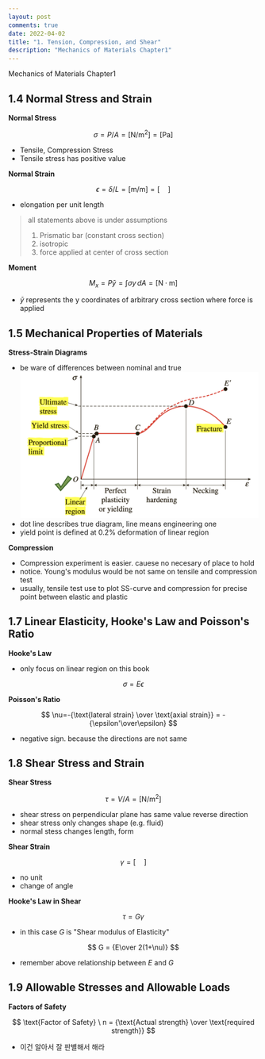 ```yaml
---
layout: post
comments: true
date: 2022-04-02
title: "1. Tension, Compression, and Shear"
description: "Mechanics of Materials Chapter1"
---
```


Mechanics of Materials Chapter1

## 1.4 Normal Stress and Strain

__Normal Stress__

$$
\sigma = P/A =[\text{N/m}^2] = [\text{Pa}]
$$
- Tensile, Compression Stress
- Tensile stress has positive value

__Normal Strain__

$$
\epsilon = \delta / L = [\text{m/m}] = [\quad]
$$
- elongation per unit length

> all statements above is under assumptions  
> 1. Prismatic bar (constant cross section)
> 2. isotropic
> 3. force applied at center of cross section

__Moment__

$$
M_x = P\bar{y} = \int \sigma y \,dA = [\text{N} \cdot \text{m}]
$$
- $\bar{y}$ represents the y coordinates of arbitrary cross section where force is applied 

## 1.5 Mechanical Properties of Materials

__Stress-Strain Diagrams__
- be ware of differences between nominal and true 
![_config.yml](/images/MechanicsOfMaterials/SS_diagram.png)
- dot line describes true diagram, line means engineering one
- yield point is defined at 0.2% deformation of linear region

__Compression__

- Compression experiment is easier. cauese no necesary of place to hold
- notice. Young's modulus would be not same on tensile and compression test
- usually, tensile test use to plot SS-curve and compression for precise point between elastic and plastic

## 1.7 Linear Elasticity, Hooke's Law and Poisson's Ratio

__Hooke's Law__

- only focus on linear region on this book
  
$$
\sigma = E \epsilon
$$

__Poisson's Ratio__

$$
\nu=-{\text{lateral strain} \over \text{axial strain}} = -{\epsilon'\over\epsilon}
$$

- negative sign. because the directions are not same


## 1.8 Shear Stress and Strain

__Shear Stress__

$$
\tau = V/A = [\text{N}/\text{m}^2]
$$
- shear stress on perpendicular plane has same value reverse direction
- shear stress only changes shape (e.g. fluid)
- normal stess changes length, form

__Shear Strain__

$$
\gamma = [\quad]
$$

- no unit
- change of angle

__Hooke's Law in Shear__

$$
\tau = G \gamma
$$

- in this case $G$ is "Shear modulus of Elasticity"

$$
G = {E\over 2(1+\nu)}
$$

- remember above relationship between $E$ and $G$

## 1.9 Allowable Stresses and Allowable Loads

__Factors of Safety__

$$
\text{Factor of Safety} \ n = {\text{Actual strength} \over \text{required strength}} 
$$

- 이건 알아서 잘 판별해서 해라